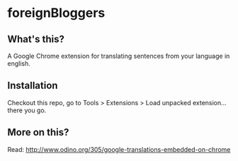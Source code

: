 # foreignBloggers

## What's this?

A Google Chrome extension for translating sentences from your language in english.

## Installation

Checkout this repo, go to Tools > Extensions > Load unpacked extension... there you go.

## More on this?

Read: http://www.odino.org/305/google-translations-embedded-on-chrome
